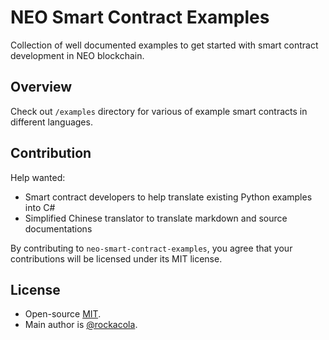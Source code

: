 # NEO Smart Contract Examples

Collection of well documented examples to get started with smart contract development in NEO blockchain.

## Overview

Check out `/examples` directory for various of example smart contracts in different languages.

## Contribution

Help wanted:

* Smart contract developers to help translate existing Python examples into C#
* Simplified Chinese translator to translate markdown and source documentations

By contributing to `neo-smart-contract-examples`, you agree that your contributions will be licensed under its MIT license.

## License

* Open-source [MIT](LICENSE.md).
* Main author is [@rockacola](https://github.com/rockacola).

